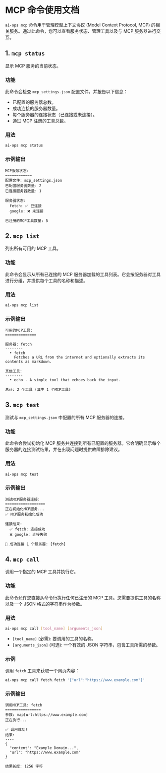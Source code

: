 # MCP 命令使用文档

`ai-ops mcp` 命令用于管理模型上下文协议 (Model Context Protocol, MCP) 的相关服务。通过此命令，您可以查看服务状态、管理工具以及与 MCP 服务器进行交互。

## 1. `mcp status`

显示 MCP 服务的当前状态。

### 功能

此命令会检查 `mcp_settings.json` 配置文件，并报告以下信息：
- 已配置的服务器总数。
- 成功连接的服务器数量。
- 每个服务器的连接状态（已连接或未连接）。
- 通过 MCP 注册的工具总数。

### 用法

```bash
ai-ops mcp status
```

### 示例输出

```
MCP服务状态:
============
配置文件: mcp_settings.json
已配置服务器数量: 2
已连接服务器数量: 1

服务器状态:
  fetch: ✅ 已连接
  google: ❌ 未连接

已注册的MCP工具数量: 5
```

## 2. `mcp list`

列出所有可用的 MCP 工具。

### 功能

此命令会显示从所有已连接的 MCP 服务器加载的工具列表。它会按服务器对工具进行分组，并提供每个工具的名称和描述。

### 用法

```bash
ai-ops mcp list
```

### 示例输出

```
可用的MCP工具:
==============

服务器: fetch
--------
  • fetch
    Fetches a URL from the internet and optionally extracts its contents as markdown.

其他工具:
--------
  • echo - A simple tool that echoes back the input.

总计: 2 个工具 (其中 1 个MCP工具)
```

## 3. `mcp test`

测试与 `mcp_settings.json` 中配置的所有 MCP 服务器的连接。

### 功能

此命令会尝试初始化 MCP 服务并连接到所有已配置的服务器。它会明确显示每个服务器的连接测试结果，并在出现问题时提供故障排除建议。

### 用法

```bash
ai-ops mcp test
```

### 示例输出

```
测试MCP服务器连接:
==================
正在初始化MCP服务...
✅ MCP服务初始化成功

连接结果:
  ✅ fetch: 连接成功
  ❌ google: 连接失败

🎉 成功连接 1 个服务器: [fetch]
```

## 4. `mcp call`

调用一个指定的 MCP 工具并执行它。

### 功能

此命令允许您直接从命令行执行任何已注册的 MCP 工具。您需要提供工具的名称以及一个 JSON 格式的字符串作为参数。

### 用法

```bash
ai-ops mcp call [tool_name] [arguments_json]
```

- `[tool_name]` (必需): 要调用的工具的名称。
- `[arguments_json]` (可选): 一个有效的 JSON 字符串，包含工具所需的参数。

### 示例

调用 `fetch` 工具来获取一个网页内容：

```bash
ai-ops mcp call fetch.fetch '{"url":"https://www.example.com"}'
```

### 示例输出

```
调用MCP工具: fetch
================
参数: map[url:https://www.example.com]
正在执行...

✅ 调用成功!
结果:
----
{
  "content": "Example Domain...",
  "url": "https://www.example.com"
}

结果长度: 1256 字符

